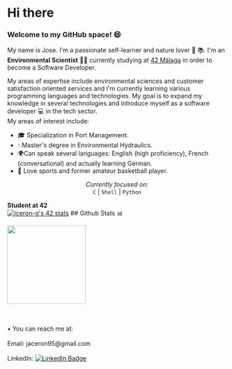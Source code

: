 # Hi there 
### Welcome to my GitHub space! 😄
My name is Jose. I'm a passionate self-learner and nature lover 🌲 📚. I'm an **Environmental Scientist** 🐢🌻 currently studying at [42 Málaga](https://www.42malaga.com/) in order to become a Software Developer.

My areas of expertise include environmental sciences and customer satisfaction oriented services and I'm currently learning various programming languages and technologies. My goal is to expand my knowledge in several technologies and introduce myself as a software developer 💻 in the tech sector.
<br />
My areas of interest include:

* 🎓 Specialization in Port Management.
* 💧 Master's degree in Environmental Hydraulics.
* 🌍Can speak several languages: English (high proficiency), French (conversational) and actually learning German.
* 🏀 Love sports and former amateur basketball player.
<p align="center">
<i> Currently focused on: </i> <br />
<code>C</code> | <code>Shell</code> | <code>Python</code>
  <summary> <b>Student at 42</b> </summary>
<a href="https://github.com/oakoudad/badge42"><img src="https://badge.mediaplus.ma/darkblue/jceron-g?1337Badge=off&UM6P=off" alt="jceron-g's 42 stats" /></a>
## Github Stats 📊
<p>
<a href="https://github.com/jceron-g">
  <img height="180em" src="https://github-readme-stats-eight-theta.vercel.app/api?username=jceron-g&show_icons=true&theme=algolia&include_all_commits=true&count_private=true"/>
</a>
</p>
<br /><br />
▪️ You can reach me at:
<br /><br />
Email: jaceron95@gmail.com
<br /><br />
LinkedIn: <a href="[https://www.linkedin.com/in/tu-usuario/](https://www.linkedin.com/in/jos%C3%A9-antonio-cer%C3%B3n-guti%C3%A9rrez-0a111518a/)">
  <img src="https://img.shields.io/badge/LinkedIn-Connect-blue?logo=linkedin&style=flat-square" alt="LinkedIn Badge">
</a>
